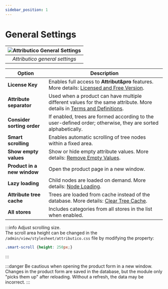 ```yaml
---
sidebar_position: 1
---
```


# General Settings

| ![Attributico General Settings](/img/tutorial/en/main_settings_en.png) |
|:--:|
| *Attributico general settings* |

| Option | Description |
|--------|------------|
| **License Key** | Enables full access to **Attribut&pro** features. More details: [Licensed and Free Version](/license/free-version.md). |
| **Attribute separator** | Used when a product can have multiple different values for the same attribute. More details in [Terms and Definitions](/general-info/values-templates.md). |
| **Consider sorting order** | If enabled, trees are formed according to the user-defined order; otherwise, they are sorted alphabetically. |
| **Smart scrolling** | Enables automatic scrolling of tree nodes within a fixed area. |
| **Show empty values** | Show or hide empty attribute values. More details: [Remove Empty Values](/tools/empty-values.md). |
| **Product in a new window** | Open the product page in a new window. |
| **Lazy loading** | Child nodes are loaded on demand. More details: [Node Loading](/general-info/lazy-load.md). |
| **Attribute tree cache** | Trees are loaded from cache instead of the database. More details: [Clear Tree Cache](/tools/cache.md). |
| **All stores** | Includes categories from all stores in the list when enabled. |

:::info
Adjust scrolling size.  
The scroll area height can be changed in the `/admin/view/stylesheet/attributico.css` file by modifying the property:

```css
.smart-scroll {height: 250px;}
```

:::

:::danger
Be cautious when opening the product form in a new window.
Changes in the product form are saved in the database, but the module only "picks them up" after reloading. Without a refresh, the data may be incorrect.
:::
